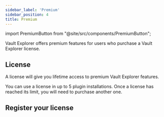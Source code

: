 ```yaml
---
sidebar_label: 'Premium'
sidebar_position: 4
title: Premium
---
```


import PremiumButton from "@site/src/components/PremiumButton";


Vault Explorer offers premium features for users who purchase a Vault Explorer license.

## License

A license will give you lifetime access to premium Vault Explorer features.

You can use a license in up to 5 plugin installations. Once a license has reached its limit, you will need to purchase another one.

## Register your license

<PremiumButton/>